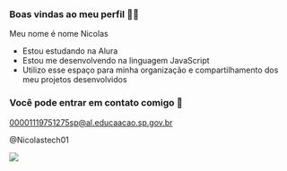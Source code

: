 ### Boas vindas ao meu perfil 🥇💯

Meu nome é nome Nicolas

- Estou estudando na Alura
- Estou me desenvolvendo na linguagem JavaScript
- Utilizo esse espaço para minha organização e compartilhamento dos meu projetos desenvolvidos

### Você pode entrar em contato comigo 📧

00001119751275sp@al.educaacao.sp.gov.br

@Nicolastech01

![](https://media.tenor.com/iJrG2v5VpIoAAAAM/naruto-sasuke.gif)
